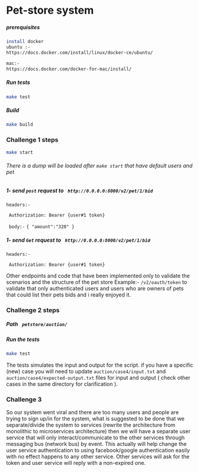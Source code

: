 # Pet-store system



##### prerequisites 
```bash
install docker
ubuntu :-
https://docs.docker.com/install/linux/docker-ce/ubuntu/

mac:-
https://docs.docker.com/docker-for-mac/install/

```

##### Run tests

```bash
make test
```

##### Build

```bash
make build
```

### Challenge 1 steps
```bash
make start
```
###### There is a dump will be loaded after ``make start`` that have default users and pet
##### 1- send `post` request to ``` http://0.0.0.0:8000/v2/pet/1/bid```
`` headers:- ``

`` Authorization: Bearer {user#1 token}``

`` body:-``
``{
    "amount":"320"
  }
``


##### 1- send `Get` request to ``` http://0.0.0.0:8000/v2/pet/1/bid```
`` headers:- ``

`` Authorization: Bearer {user#1 token}``


Other endpoints and code that have been implemented only to validate the scenarios and the structure of the pet store
Example:- `/v2/oauth/token` to validate that only authenticated users and users who are owners of pets that could list their pets bids and i really enjoyed it.



### Challenge 2 steps 
##### Path ` petstore/auction/`
##### Run the tests 
```bash
make test
```
The tests simulates the input and output for the script.
if you have a specific (new) case you will need to update `auction/case4/input.txt` and `auction/case4/expected-output.txt` files 
for input and output ( check other cases in the same directory for clarification ).




### Challenge 3  
So our system went viral and there are too many users and people are trying to 
sign up/in for the system, what is suggested to be done that we separate/divide the system to services
(rewrite the architecture from monolithic to microservices architecture) then we will have a separate user service
that will only interact/communicate to the other services through messaging bus (network bus) by event.
This actually will help change the user service authentication to using facebook/google authentication easily with no effect happens to any other service.
Other services will ask for the token and user service will reply with a non-expired one.

